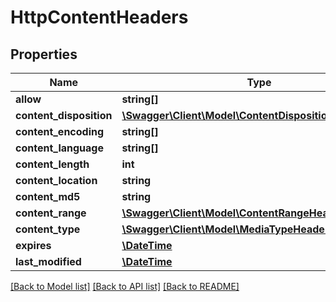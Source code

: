 # HttpContentHeaders

## Properties
Name | Type | Description | Notes
------------ | ------------- | ------------- | -------------
**allow** | **string[]** |  | [optional] 
**content_disposition** | [**\Swagger\Client\Model\ContentDispositionHeaderValue**](ContentDispositionHeaderValue.md) |  | [optional] 
**content_encoding** | **string[]** |  | [optional] 
**content_language** | **string[]** |  | [optional] 
**content_length** | **int** |  | [optional] 
**content_location** | **string** |  | [optional] 
**content_md5** | **string** |  | [optional] 
**content_range** | [**\Swagger\Client\Model\ContentRangeHeaderValue**](ContentRangeHeaderValue.md) |  | [optional] 
**content_type** | [**\Swagger\Client\Model\MediaTypeHeaderValue**](MediaTypeHeaderValue.md) |  | [optional] 
**expires** | [**\DateTime**](\DateTime.md) |  | [optional] 
**last_modified** | [**\DateTime**](\DateTime.md) |  | [optional] 

[[Back to Model list]](../README.md#documentation-for-models) [[Back to API list]](../README.md#documentation-for-api-endpoints) [[Back to README]](../README.md)


